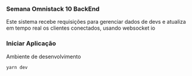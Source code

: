 ### Semana Omnistack 10 BackEnd

Este sistema recebe requisições para gerenciar dados de devs e atualiza em tempo real os clientes conectados, usando websocket io

### Iniciar Aplicação

Ambiente de desenvolvimento

```
yarn dev
```